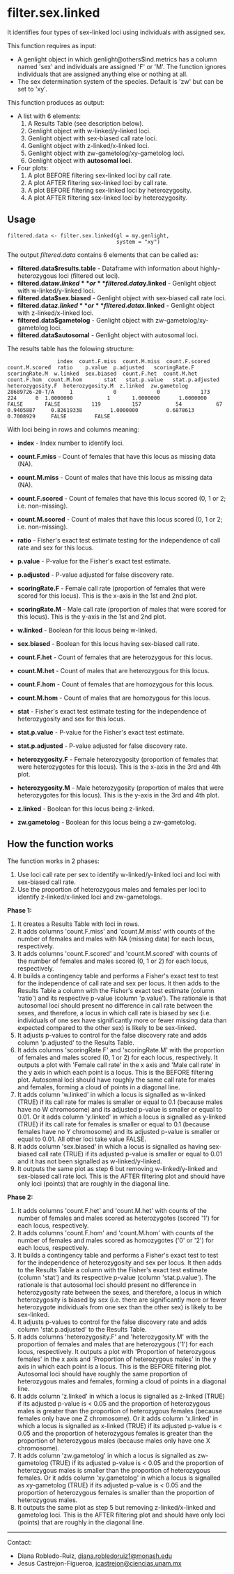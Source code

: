 # filter.sex.linked

It identifies four types of sex-linked loci using individuals with assigned sex. 

This function requires as input:
  - A genlight object in which genlight@others$ind.metrics has a column named 'sex' and individuals are assigned 'F' or 'M'. The function ignores individuals that are assigned anything else or nothing at all.
  - The sex determination system of the species. Default is 'zw' but can be set to 'xy'.
  
This function produces as output:
  - A list with 6 elements:
      1. A Results Table (see description below).
      2. Genlight object with w-linked/y-linked loci.
      3. Genlight object with sex-biased call rate loci.
      4. Genlight object with z-linked/x-linked loci.
      5. Genlight object with zw-gametolog/xy-gametolog loci.
      6. Genlight object with **autosomal loci**.
  - Four plots:
      1. A plot BEFORE filtering sex-linked loci by call rate.
      2. A plot AFTER filtering sex-linked loci by call rate.
      3. A plot BEFORE filtering sex-linked loci by heterozygosity.
      4. A plot AFTER filtering sex-linked loci by heterozygosity.

## Usage
```
filtered.data <- filter.sex.linked(gl = my.genlight,
                                   system = "xy")
```

The output *filtered.data* contains 6 elements that can be called as:

   - **filtered.data$results.table** - Dataframe with information about highly-heterozygous loci (filtered out loci).
   - **filtered.data$w.linked** or **filtered.data$y.linked** - Genlight object with w-linked/y-linked loci.
   - **filtered.data$sex.biased**    - Genlight object with sex-biased call rate loci.
   - **filtered.data$z.linked** or **filtered.data$x.linked**     - Genlight object with z-linked/x-linked loci.
   - **filtered.data$gametolog**     - Genlight object with zw-gametolog/xy-gametolog loci.
   - **filtered.data$autosomal**     - Genlight object with autosomal loci.

The results table has the folowing structure:
```
                index  count.F.miss  count.M.miss  count.F.scored  count.M.scored  ratio    p.value  p.adjusted   scoringRate.F  scoringRate.M  w.linked  sex.biased  count.F.het  count.M.het  count.F.hom  count.M.hom       stat   stat.p.value   stat.p.adjusted  heterozygosity.F  heterozygosity.M  z.linked  zw.gametolog
28689726-20-T/A     1             0             0             173             224      0  1.0000000           1       1.0000000      1.0000000     FALSE       FALSE          119          157           54           67  0.9405887     0.82619338         1.0000000         0.6878613         0.7008929     FALSE         FALSE
```

With loci being in rows and columns meaning:

- **index** - Index number to identify loci.
- **count.F.miss** - Count of females that have this locus as missing data (NA).
- **count.M.miss** - Count of males that have this locus as missing data (NA).
- **count.F.scored** - Count of females that have this locus scored (0, 1 or 2; i.e. non-missing).
- **count.M.scored** - Count of males that have this locus scored (0, 1 or 2; i.e. non-missing).
- **ratio** - Fisher's exact test estimate testing for the independence of call rate and sex for this locus.
- **p.value** - P-value for the Fisher's exact test estimate.
- **p.adjusted** - P-value adjusted for false discovery rate.
- **scoringRate.F** - Female call rate (proportion of females that were scored for this locus). This is the x-axis in the 1st and 2nd plot.
- **scoringRate.M** - Male call rate (proportion of males that were scored for this locus). This is the y-axis in the 1st and 2nd plot.
- **w.linked** - Boolean for this locus being w-linked.
- **sex.biased** - Boolean for this locus having sex-biased call rate.

- **count.F.het** - Count of females that are heterozygous for this locus.
- **count.M.het** - Count of males that are heterozygous for this locus.
- **count.F.hom** - Count of females that are homozygous for this locus.
- **count.M.hom** - Count of males that are homozygous for this locus.
- **stat** - Fisher's exact test estimate testing for the independence of heterozygosity and sex for this locus.
- **stat.p.value** - P-value for the Fisher's exact test estimate.
- **stat.p.adjusted** - P-value adjusted for false discovery rate.
- **heterozygosity.F** - Female heterozygosity (proportion of females that were heterozygotes for this locus). This is the x-axis in the 3rd and 4th plot.
- **heterozygosity.M** - Male heterozygosity (proportion of males that were heterozygotes for this locus). This is the y-axis in the 3rd and 4th plot.
- **z.linked** - Boolean for this locus being z-linked.
- **zw.gametolog** - Boolean for this locus being a zw-gametolog.


## How the function works
The function works in 2 phases:
1. Use loci call rate per sex to identify w-linked/y-linked loci and loci with sex-biased call rate.
2. Use the proportion of heterozygous males and females per loci to identify z-linked/x-linked loci and zw-gametologs.

**Phase 1:**
  1. It creates a Results Table with loci in rows.
  2. It adds columns 'count.F.miss' and 'count.M.miss' with counts of the number of females and males with NA (missing data) for each locus, respectively.
  3. It adds columns 'count.F.scored' and 'count.M.scored' with counts of the number of females and males scored (0, 1 or 2) for each locus, respectively.
  4. It builds a contingency table and performs a Fisher's exact test to test for the independence of call rate and sex per locus. It then adds to the Results Table a column with the Fisher's exact test estimate (column 'ratio') and its respective p-value (column 'p.value'). The rationale is that autosomal loci should present no difference in call rate between the sexes, and therefore, a locus in which call rate is biased by sex (i.e. individuals of one sex have significantly more or fewer missing data than expected compared to the other sex) is likely to be sex-linked.
  5. It adjusts p-values to control for the false discovery rate and adds column 'p.adjusted' to the Results Table.
  6. It adds columns 'scoringRate.F' and 'scoringRate.M' with the proportion of females and males scored (0, 1 or 2) for each locus, respectively. It outputs a plot with 'Female call rate' in the x axis and 'Male call rate' in the y axis in which each point is a locus. This is the BEFORE filtering plot. Autosomal loci should have roughly the same call rate for males and females, forming a cloud of points in a diagonal line.
  7. It adds column 'w.linked' in which a locus is signalled as w-linked (TRUE) if its call rate for males is smaller or equal to 0.1 (because males have no W chromosome) and its adjusted p-value is smaller or equal to 0.01. Or it adds column 'y.linked' in which a locus is signalled as y-linked (TRUE) if its call rate for females is smaller or equal to 0.1 (because females have no Y chromosome) and its adjusted p-value is smaller or equal to 0.01. All other loci take value FALSE.
  8. It adds column 'sex.biased' in which a locus is signalled as having sex-biased call rate (TRUE) if its adjusted p-value is smaller or equal to 0.01 and it has not been signalled as w-linked/y-linked.
  9. It outputs the same plot as step 6 but removing w-linked/y-linked and sex-biased call rate loci. This is the AFTER filtering plot and should have only loci (points) that are roughly in the diagonal line.
  
**Phase 2:**
  1. It adds columns 'count.F.het' and 'count.M.het' with counts of the number of females and males scored as heterozygotes (scored '1') for each locus, respectively.
  2. It adds columns 'count.F.hom' and 'count.M.hom' with counts of the number of females and males scored as homozygotes ('0' or '2') for each locus, respectively.
  3. It builds a contingency table and performs a Fisher's exact test to test for the independence of heterozygosity and sex per locus. It then adds to the Results Table a column with the Fisher's exact test estimate (column 'stat') and its respective p-value (column 'stat.p.value'). The rationale is that autosomal loci should present no difference in heterozygosity rate between the sexes, and therefore, a locus in which heterozygosity is biased by sex (i.e. there are significantly more or fewer heterozygote individuals from one sex than the other sex) is likely to be sex-linked.
  4. It adjusts p-values to control for the false discovery rate and adds column 'stat.p.adjusted' to the Results Table.
  5. It adds columns 'heterozygosity.F' and 'heterozygosity.M' with the proportion of females and males that are heterozygous ('1') for each locus, respectively. It outputs a plot with 'Proportion of heterozygous females' in the x axis and 'Proportion of heterozygous males' in the y axis in which each point is a locus. This is the BEFORE filtering plot. Autosomal loci should have roughly the same proportion of heterozygous males and females, forming a cloud of points in a diagonal line.
  6. It adds column 'z.linked' in which a locus is signalled as z-linked (TRUE) if its adjusted p-value is < 0.05 and the proportion of heterozygous males is greater than the proportion of heterozygous females (because females only have one Z chromosome). Or it adds column 'x.linked' in which a locus is signalled as x-linked (TRUE) if its adjusted p-value is < 0.05 and the proportion of heterozygous females is greater than the proportion of heterozygous males (because males only have one X chromosome).
  7. It adds column 'zw.gametolog' in which a locus is signalled as zw-gametolog (TRUE) if its adjusted p-value is < 0.05 and the proportion of heterozygous males is smaller than the proportion of heterozygous females. Or it adds column 'xy.gametolog' in which a locus is signalled as xy-gametolog (TRUE) if its adjusted p-value is < 0.05 and the proportion of heterozygous females is smaller than the proportion of heterozygous males.
  8. It outputs the same plot as step 5 but removing z-linked/x-linked and gametolog loci. This is the AFTER filtering plot and should have only loci (points) that are roughly in the diagonal line.
  
  
---------------------------------------------------------------------------
Contact:
- Diana Robledo-Ruiz, diana.robledoruiz1@monash.edu
- Jesus Castrejon-Figueroa, jcastrejon@ciencias.unam.mx
